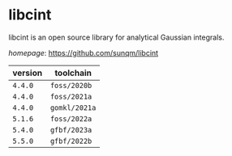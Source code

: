 # libcint

libcint is an open source library for analytical Gaussian integrals.

*homepage*: <https://github.com/sunqm/libcint>

version | toolchain
--------|----------
``4.4.0`` | ``foss/2020b``
``4.4.0`` | ``foss/2021a``
``4.4.0`` | ``gomkl/2021a``
``5.1.6`` | ``foss/2022a``
``5.4.0`` | ``gfbf/2023a``
``5.5.0`` | ``gfbf/2022b``
